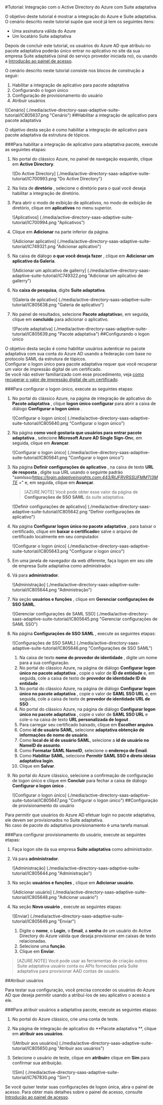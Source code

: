 <properties 
    pageTitle="Tutorial: Integração com o Active Directory do Azure com Suite adaptativa | Microsoft Azure"
    description="Saiba como usar o pacote adaptativa com o Azure Active Directory para habilitar o logon único, provisionamento automatizado e muito mais!" 
    services="active-directory" 
    authors="jeevansd"  
    documentationCenter="na" 
    manager="femila"/>
<tags 
    ms.service="active-directory" 
    ms.devlang="na" 
    ms.topic="article" 
    ms.tgt_pltfrm="na" 
    ms.workload="identity" 
    ms.date="09/29/2016" 
    ms.author="jeedes" />

#<a name="tutorial-azure-active-directory-integration-with-adaptive-suite"></a>Tutorial: Integração com o Active Directory do Azure com Suite adaptativa

O objetivo deste tutorial é mostrar a integração do Azure e Suite adaptativa.  
O cenário descrito neste tutorial supõe que você já tem os seguintes itens:

-   Uma assinatura válida do Azure
-   Um locatário Suite adaptativa

Depois de concluir este tutorial, os usuários do Azure AD que atribuiu no pacote adaptativa poderão único entrar no aplicativo no site da sua empresa Suite adaptativa (sinal do serviço provedor iniciada no), ou usando a [Introdução ao painel de acesso](active-directory-saas-access-panel-introduction.md).

O cenário descrito neste tutorial consiste nos blocos de construção a seguir:

1.  Habilitar a integração de aplicativo para pacote adaptativa
2.  Configurando o logon único
3.  Configuração de provisionamento do usuário
4.  Atribuir usuários

![Cenário] (./media/active-directory-saas-adaptive-suite-tutorial/IC805637.png "Cenário")
##<a name="enabling-the-application-integration-for-adaptive-suite"></a>Habilitar a integração de aplicativo para pacote adaptativa

O objetivo desta seção é como habilitar a integração de aplicativo para pacote adaptativa da estrutura de tópicos.

###<a name="to-enable-the-application-integration-for-adaptive-suite-perform-the-following-steps"></a>Para habilitar a integração de aplicativo para adaptativa pacote, execute as seguintes etapas:

1.  No portal do clássico Azure, no painel de navegação esquerdo, clique em **Active Directory**.

    ![Do Active Directory] (./media/active-directory-saas-adaptive-suite-tutorial/IC700993.png "Do Active Directory")

2.  Na lista de **diretório** , selecione o diretório para o qual você deseja habilitar a integração de diretório.

3.  Para abrir o modo de exibição de aplicativos, no modo de exibição de diretório, clique em **aplicativos** no menu superior.

    ![Aplicativos] (./media/active-directory-saas-adaptive-suite-tutorial/IC700994.png "Aplicativos")

4.  Clique em **Adicionar** na parte inferior da página.

    ![Adicionar aplicativo] (./media/active-directory-saas-adaptive-suite-tutorial/IC749321.png "Adicionar aplicativo")

5.  Na caixa de diálogo **o que você deseja fazer** , clique em **Adicionar um aplicativo da Galeria**.

    ![Adicionar um aplicativo de gallerry] (./media/active-directory-saas-adaptive-suite-tutorial/IC749322.png "Adicionar um aplicativo de gallerry")

6.  Na **caixa de pesquisa**, digite **Suite adaptativa**.

    ![Galeria de aplicativo] (./media/active-directory-saas-adaptive-suite-tutorial/IC805638.png "Galeria de aplicativo")

7.  No painel de resultados, selecione **Pacote adaptativa**e, em seguida, clique em **concluído** para adicionar o aplicativo.

    ![Pacote adaptativa] (./media/active-directory-saas-adaptive-suite-tutorial/IC805639.png "Pacote adaptativa")
##<a name="configuring-single-sign-on"></a>Configurando o logon único

O objetivo desta seção é como habilitar usuários autenticar no pacote adaptativa com sua conta do Azure AD usando a federação com base no protocolo SAML da estrutura de tópicos.  
Configurar o logon único para pacote adaptativa requer que você recuperar um valor de impressão digital de um certificado.  
Se você não estiver familiarizado com esse procedimento, veja [como recuperar o valor de impressão digital de um certificado](http://youtu.be/YKQF266SAxI).

###<a name="to-configure-single-sign-on-perform-the-following-steps"></a>Para configurar o logon único, execute as seguintes etapas:

1.  No portal do clássico Azure, na página de integração de aplicativo do **Pacote adaptativa** , clique **logon único configurar** para abrir a caixa de diálogo **Configurar o logon único** .

    ![Configurar o logon único] (./media/active-directory-saas-adaptive-suite-tutorial/IC805640.png "Configurar o logon único")

2.  Na página **como você gostaria que usuários para entrar pacote adaptativa** , selecione **Microsoft Azure AD Single Sign-On**e, em seguida, clique em **Avançar**.

    ![Configurar o logon único] (./media/active-directory-saas-adaptive-suite-tutorial/IC805641.png "Configurar o logon único")

3.  Na página **Definir configurações de aplicativo** , na caixa de texto **URL de resposta** , digite sua URL usando o seguinte padrão "*samlsso/https://login.adaptiveinsights.com:443/RlJFRVRSSUFMMTI3MTE =*" e, em seguida, clique em **Avançar**.

    >[AZURE.NOTE] Você pode obter esse valor da página de **Configurações de SSO SAML** da suíte adaptativa.

    ![Definir configurações de aplicativo] (./media/active-directory-saas-adaptive-suite-tutorial/IC805642.png "Definir configurações de aplicativo")

4.  Na página **Configurar logon único no pacote adaptativa** , para baixar o certificado, clique em **baixar o certificado**e salve o arquivo de certificado localmente em seu computador.

    ![Configurar o logon único] (./media/active-directory-saas-adaptive-suite-tutorial/IC805643.png "Configurar o logon único")

5.  Em uma janela de navegador da web diferente, faça logon em seu site de empresa Suite adaptativa como administrador.

6.  Vá para **administrador**.

    ![Administração] (./media/active-directory-saas-adaptive-suite-tutorial/IC805644.png "Administração")

7.  Na seção **usuários e funções** , clique em **Gerenciar configurações de SSO SAML**.

    ![Gerenciar configurações de SAML SSO] (./media/active-directory-saas-adaptive-suite-tutorial/IC805645.png "Gerenciar configurações de SAML SSO")

8.  Na página **Configurações de SSO SAML** , execute as seguintes etapas:

    ![Configurações de SSO SAML] (./media/active-directory-saas-adaptive-suite-tutorial/IC805646.png "Configurações de SSO SAML")

    1.  Na caixa de texto **nome do provedor de identidade** , digite um nome para a sua configuração.
    2.  No portal do clássico Azure, na página de diálogo **Configurar logon único no pacote adaptativa** , copie o valor de **ID de entidade** e, em seguida, cole a caixa de texto de **provedor de identidade ID de entidade** .
    3.  No portal do clássico Azure, na página de diálogo **Configurar logon único no pacote adaptativa** , copie o valor de **SAML SSO URL** e, em seguida, cole a caixa de texto de **provedor de identidade URL de SSO** .
    4.  No portal do clássico Azure, na página de diálogo **Configurar logon único no pacote adaptativa** , copie o valor de **SAML SSO URL** e cole-o na caixa de texto **URL personalizada de logout** .
    5.  Para carregar seu certificado baixado, clique em **Escolher arquivo**.
    6.  Como **id de usuário SAML**, selecione **adaptativa obtenção de informações de nome de usuário**.
    7.  Como **local de id de usuário SAML**, selecione a **id de usuário no NameID de assunto**.
    8.  Como **Formatar SAML NameID**, selecione o **endereço de Email**.
    9.  Como **Habilitar SAML**, selecione **Permitir SAML SSO e direto ideias adaptativa login**.
    10. Clique em **Salvar**.

9.  No portal do Azure clássico, selecione a confirmação de configuração de logon único e clique em **Concluir** para fechar a caixa de diálogo **Configurar o logon único** .

    ![Configurar o logon único] (./media/active-directory-saas-adaptive-suite-tutorial/IC805647.png "Configurar o logon único")
##<a name="configuring-user-provisioning"></a>Configuração de provisionamento do usuário

Para permitir que usuários do Azure AD efetuar login no pacote adaptativa, ele devem ser provisionados no Suite adaptativa.  
No caso de pacote do adaptativa provisionamento é uma tarefa manual.

###<a name="to-configure-user-provisioning-perform-the-following-steps"></a>Para configurar provisionamento do usuário, execute as seguintes etapas:

1.  Faça logon site da sua empresa **Suite adaptativa** como administrador.

2.  Vá para **administrador**.

    ![Administração] (./media/active-directory-saas-adaptive-suite-tutorial/IC805644.png "Administração")

3.  Na seção **usuários e funções** , clique em **Adicionar usuário**.

    ![Adicionar usuário] (./media/active-directory-saas-adaptive-suite-tutorial/IC805648.png "Adicionar usuário")

4.  Na seção **Novo usuário** , execute as seguintes etapas:

    ![Enviar] (./media/active-directory-saas-adaptive-suite-tutorial/IC805649.png "Enviar")

    1.  Digite o **nome**, o **Login**, o **Email**, a **senha** de um usuário do Active Directory do Azure válida que deseja provisionar em caixas de texto relacionadas.
    2.  Selecione uma **função**.
    3.  Clique em **Enviar**.

>[AZURE.NOTE] Você pode usar as ferramentas de criação outros Suite adaptativa usuário conta ou APIs fornecidas pela Suite adaptativa para provisionar AAD contas de usuário.

##<a name="assigning-users"></a>Atribuir usuários

Para testar sua configuração, você precisa conceder os usuários do Azure AD que deseja permitir usando a atribuí-los de seu aplicativo o acesso a ele.

###<a name="to-assign-users-to-adaptive-suite-perform-the-following-steps"></a>Para atribuir usuários a adaptativa pacote, execute as seguintes etapas:

1.  No portal do Azure clássico, crie uma conta de teste.

2.  Na página de integração de aplicativo do **Pacote adaptativa **, clique em **atribuir aos usuários**.

    ![Atribuir aos usuários] (./media/active-directory-saas-adaptive-suite-tutorial/IC805650.png "Atribuir aos usuários")

3.  Selecione o usuário de teste, clique em **atribuir**e clique em **Sim** para confirmar sua atribuição.

    ![Sim] (./media/active-directory-saas-adaptive-suite-tutorial/IC767830.png "Sim")

Se você quiser testar suas configurações de logon única, abra o painel de acesso. Para obter mais detalhes sobre o painel de acesso, consulte [Introdução ao painel de acesso](active-directory-saas-access-panel-introduction.md).
